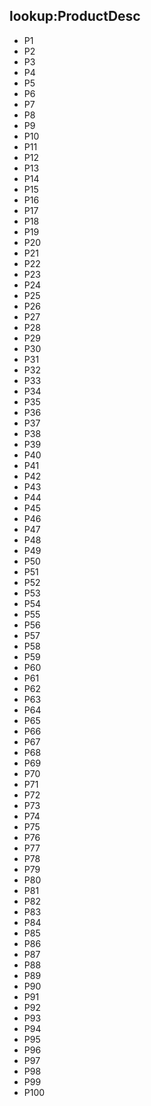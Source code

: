 ## lookup:ProductDesc
- P1
- P2
- P3
- P4
- P5
- P6
- P7
- P8
- P9
- P10
- P11
- P12
- P13
- P14
- P15
- P16
- P17
- P18
- P19
- P20
- P21
- P22
- P23
- P24
- P25
- P26
- P27
- P28
- P29
- P30
- P31
- P32
- P33
- P34
- P35
- P36
- P37
- P38
- P39
- P40
- P41
- P42
- P43
- P44
- P45
- P46
- P47
- P48
- P49
- P50
- P51
- P52
- P53
- P54
- P55
- P56
- P57
- P58
- P59
- P60
- P61
- P62
- P63
- P64
- P65
- P66
- P67
- P68
- P69
- P70
- P71
- P72
- P73
- P74
- P75
- P76
- P77
- P78
- P79
- P80
- P81
- P82
- P83
- P84
- P85
- P86
- P87
- P88
- P89
- P90
- P91
- P92
- P93
- P94
- P95
- P96
- P97
- P98
- P99
- P100
